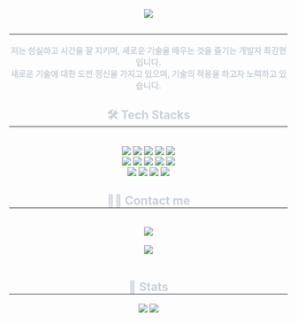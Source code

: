 <div align= "center">
    <img src="https://capsule-render.vercel.app/api?type=waving&color=gradient&height=180&text=devchyun%20의%20Github%20&animation=&fontColor=050505&fontSize=60" />
    </div>
    <div align= "center"> 
    <h2 style="border-bottom: 1px solid #21262d; color: #c9d1d9;">  </h2>  
    <div style="font-weight: 700; font-size: 15px; text-align: center; color: #c9d1d9;"> 저는 성실하고 시간을 잘 지키며, 새로운 기술을 배우는 것을 즐기는 개발자 최강현입니다. 
    <br/>새로운 기술에 대한 도전 정신을 가지고 있으며, 기술의 적용을 하고자 노력하고 있습니다. </div> 
    </div>
    <div align= "center">
    <h2 style="border-bottom: 1px solid #21262d; color: #c9d1d9;"> 🛠️ Tech Stacks </h2> <br> 
    <div style="margin: 0 auto; text-align: center;" align= "center"> <img src="https://img.shields.io/badge/Amazon AWS-232F3E?style=flat&logo=Amazon AWS&logoColor=white">
          <img src="https://img.shields.io/badge/Bootstrap-7952B3?style=flat&logo=Bootstrap&logoColor=white">
          <img src="https://img.shields.io/badge/CSS3-1572B6?style=flat&logo=CSS3&logoColor=white">
          <img src="https://img.shields.io/badge/Git-F05032?style=flat&logo=Git&logoColor=white">
          <img src="https://img.shields.io/badge/Github-181717?style=flat&logo=Github&logoColor=white">
          <br/><img src="https://img.shields.io/badge/HTML5-E34F26?style=flat&logo=HTML5&logoColor=white">
          <img src="https://img.shields.io/badge/jQuery-0769AD?style=flat&logo=jQuery&logoColor=white">
          <img src="https://img.shields.io/badge/Java-007396?style=flat&logo=Java&logoColor=white">
          <img src="https://img.shields.io/badge/Javascript-F7DF1E?style=flat&logo=Javascript&logoColor=white">
          <img src="https://img.shields.io/badge/MySQL-4479A1?style=flat&logo=MySQL&logoColor=white">
          <br/><img src="https://img.shields.io/badge/React-61DAFB?style=flat&logo=React&logoColor=white">
          <img src="https://img.shields.io/badge/Spring-6DB33F?style=flat&logo=Spring&logoColor=white">
          <img src="https://img.shields.io/badge/Spring Boot-6DB33F?style=flat&logo=Spring Boot&logoColor=white">
          <img src="https://img.shields.io/badge/Tailwind CSS-06B6D4?style=flat&logo=Tailwind CSS&logoColor=white">
          </div>
    </div>
    <div align= "center">
    <h2 style="border-bottom: 1px solid #21262d; color: #c9d1d9;"> 🧑‍💻 Contact me </h2> <br> 
    <div align= "center"> <a href=mailto:chlhun416@gmail.com> <img src="https://img.shields.io/badge/Gmail-EA4335?style=flat&logo=Gmail&logoColor=white&link=mailto:chlhun416@gmail.com"> </a>
          </div>  <br> 
     <div align= "center"> <a href=mailto:devchyun96@naver.com> <img src="https://img.shields.io/badge/Naver-03C75A?style=flat&logo=Naver&logoColor=white&link=mailto:devchyun96@naver.com"> </a>
          </div>  <br>     
    <div align= "center">  </div> 
    </div>
    <div align= "center"> 
    <h2 style="border-bottom: 1px solid #21262d; color: #c9d1d9;"> 🏅 Stats </h2> <div align= "center"> <img src="https://github-readme-stats.vercel.app/api?username=devchyun96&bg_color=60,414268,8b4b86&title_color=f2f2f2&text_color=f2f2f2"
         /> <img src="https://github-readme-stats.vercel.app/api/top-langs/?username=devchyun96&layout=compact&bg_color=60,414268,8b4b86&title_color=f2f2f2&text_color=f2f2f2"
           /> </div> 
    </div>
    
